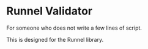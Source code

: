 # Runnel Validator

For someone who does not write a few lines of script.

This is designed for the Runnel library.
